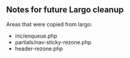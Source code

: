 ## Notes for future Largo cleanup

Areas that were copied from largo:

- inc/enqueue.php
- partials/nav-sticky-rezone.php
- header-rezone.php
